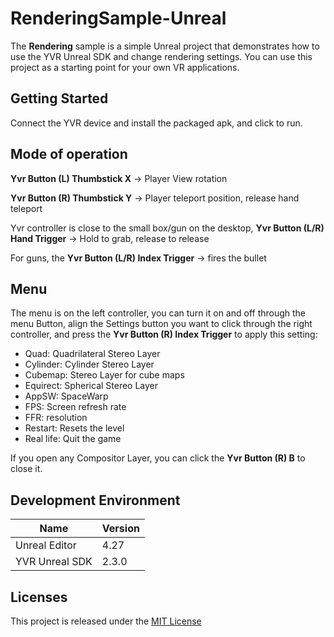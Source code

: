 # RenderingSample-Unreal

The **Rendering** sample is a simple Unreal project that demonstrates how to use the YVR Unreal SDK and change rendering settings. You can use this project as a starting point for your own VR applications.

## Getting Started
Connect the YVR device and install the packaged apk, and click to run.

## Mode of operation

**Yvr Button (L) Thumbstick X** -> Player View rotation

**Yvr Button (R) Thumbstick Y** -> Player teleport position, release hand teleport

Yvr controller  is close to the small box/gun on the desktop, **Yvr Button (L/R) Hand Trigger** -> Hold to grab, release to release

For guns, the **Yvr Button (L/R) Index Trigger** -> fires the bullet

## Menu

The menu is on the left controller, you can turn it on and off through the menu Button, align the Settings button you want to click through the right controller, and press the **Yvr Button (R) Index Trigger** to apply this setting:

* Quad: Quadrilateral Stereo Layer
* Cylinder: Cylinder Stereo Layer
* Cubemap: Stereo Layer for cube maps
* Equirect: Spherical Stereo Layer
* AppSW: SpaceWarp
* FPS: Screen refresh rate
* FFR: resolution
* Restart: Resets the level
* Real life: Quit the game

If you open any Compositor Layer, you can click the **Yvr Button (R) B** to close it.

## Development Environment
| **Name** | **Version** |
| ----  |  ----      |
| Unreal Editor | 4.27 |
| YVR Unreal SDK | 2.3.0 |

## Licenses
This project is released under the [MIT License](https://github.com/YVRDeveloper/GetStarted-Unreal/blob/main/LICENSE)